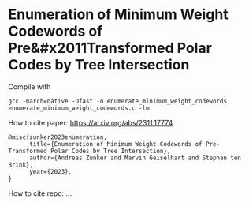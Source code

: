 # Enumeration of Minimum Weight Codewords of Pre&#x2011Transformed Polar Codes by Tree Intersection

Compile with 
```
gcc -march=native -Ofast -o enumerate_minimum_weight_codewords enumerate_minimum_weight_codewords.c -lm
```

How to cite paper: https://arxiv.org/abs/2311.17774
```
@misc{zunker2023enumeration,
      title={Enumeration of Minimum Weight Codewords of Pre-Transformed Polar Codes by Tree Intersection}, 
      author={Andreas Zunker and Marvin Geiselhart and Stephan ten Brink},
      year={2023},
}
```
How to cite repo: ...
